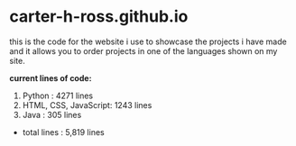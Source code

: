 # carter-h-ross.github.io
this is the code for the website i use to showcase the projects i have made and it allows you to order projects in one of the languages shown on my site.

**current lines of code:**
1. Python : 4271 lines
2. HTML, CSS, JavaScript: 1243 lines
3. Java : 305 lines
* total lines : 5,819 lines

